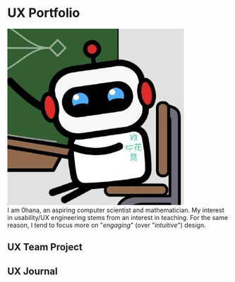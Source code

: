 # UX Portfolio
!["Picture" of "Self"](assets/picture.png)<br/>
I am 0hana, an aspiring computer scientist and mathematician.
My interest in usability/UX engineering stems from an interest in teaching.
For the same reason, I tend to focus more on "_engaging_" (over "_intuitive_") design.

## UX Team Project


## UX Journal
